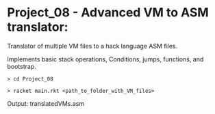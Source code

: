 # Project_08 - Advanced VM to ASM translator:
Translator of multiple VM files to a hack language ASM files.

Implements basic stack operations, Conditions, jumps, functions, and bootstrap.

`> cd Project_08` 

`> racket main.rkt <path_to_folder_with_VM_files> `

Output: translatedVMs.asm
